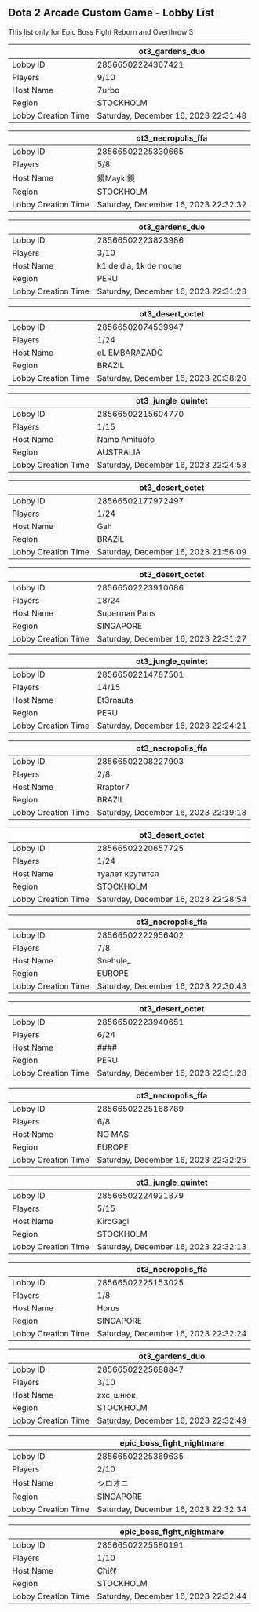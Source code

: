 ## Dota 2 Arcade Custom Game - Lobby List

This list only for Epic Boss Fight Reborn and Overthrow 3

|  | ot3_gardens_duo |
| ------ | ------ |
| Lobby ID | 28566502224367421 |
| Players | 9/10 |
| Host Name | 7urbo |
| Region | STOCKHOLM |
| Lobby Creation Time | Saturday, December 16, 2023 22:31:48 |


|  | ot3_necropolis_ffa |
| ------ | ------ |
| Lobby ID | 28566502225330665 |
| Players | 5/8 |
| Host Name | 鏡Mayki鏡 |
| Region | STOCKHOLM |
| Lobby Creation Time | Saturday, December 16, 2023 22:32:32 |


|  | ot3_gardens_duo |
| ------ | ------ |
| Lobby ID | 28566502223823986 |
| Players | 3/10 |
| Host Name | k1 de dia, 1k de noche |
| Region | PERU |
| Lobby Creation Time | Saturday, December 16, 2023 22:31:23 |


|  | ot3_desert_octet |
| ------ | ------ |
| Lobby ID | 28566502074539947 |
| Players | 1/24 |
| Host Name | eL EMBARAZADO |
| Region | BRAZIL |
| Lobby Creation Time | Saturday, December 16, 2023 20:38:20 |


|  | ot3_jungle_quintet |
| ------ | ------ |
| Lobby ID | 28566502215604770 |
| Players | 1/15 |
| Host Name | Namo Amituofo |
| Region | AUSTRALIA |
| Lobby Creation Time | Saturday, December 16, 2023 22:24:58 |


|  | ot3_desert_octet |
| ------ | ------ |
| Lobby ID | 28566502177972497 |
| Players | 1/24 |
| Host Name | Gah |
| Region | BRAZIL |
| Lobby Creation Time | Saturday, December 16, 2023 21:56:09 |


|  | ot3_desert_octet |
| ------ | ------ |
| Lobby ID | 28566502223910686 |
| Players | 18/24 |
| Host Name | Superman Pans |
| Region | SINGAPORE |
| Lobby Creation Time | Saturday, December 16, 2023 22:31:27 |


|  | ot3_jungle_quintet |
| ------ | ------ |
| Lobby ID | 28566502214787501 |
| Players | 14/15 |
| Host Name | Et3rnauta |
| Region | PERU |
| Lobby Creation Time | Saturday, December 16, 2023 22:24:21 |


|  | ot3_necropolis_ffa |
| ------ | ------ |
| Lobby ID | 28566502208227903 |
| Players | 2/8 |
| Host Name | Rraptor7 |
| Region | BRAZIL |
| Lobby Creation Time | Saturday, December 16, 2023 22:19:18 |


|  | ot3_desert_octet |
| ------ | ------ |
| Lobby ID | 28566502220657725 |
| Players | 1/24 |
| Host Name | туалет крутится |
| Region | STOCKHOLM |
| Lobby Creation Time | Saturday, December 16, 2023 22:28:54 |


|  | ot3_necropolis_ffa |
| ------ | ------ |
| Lobby ID | 28566502222956402 |
| Players | 7/8 |
| Host Name | Snehule_ |
| Region | EUROPE |
| Lobby Creation Time | Saturday, December 16, 2023 22:30:43 |


|  | ot3_desert_octet |
| ------ | ------ |
| Lobby ID | 28566502223940651 |
| Players | 6/24 |
| Host Name | #### |
| Region | PERU |
| Lobby Creation Time | Saturday, December 16, 2023 22:31:28 |


|  | ot3_necropolis_ffa |
| ------ | ------ |
| Lobby ID | 28566502225168789 |
| Players | 6/8 |
| Host Name | NO MAS |
| Region | EUROPE |
| Lobby Creation Time | Saturday, December 16, 2023 22:32:25 |


|  | ot3_jungle_quintet |
| ------ | ------ |
| Lobby ID | 28566502224921879 |
| Players | 5/15 |
| Host Name | KiroGagl |
| Region | STOCKHOLM |
| Lobby Creation Time | Saturday, December 16, 2023 22:32:13 |


|  | ot3_necropolis_ffa |
| ------ | ------ |
| Lobby ID | 28566502225153025 |
| Players | 1/8 |
| Host Name | Horus |
| Region | SINGAPORE |
| Lobby Creation Time | Saturday, December 16, 2023 22:32:24 |


|  | ot3_gardens_duo |
| ------ | ------ |
| Lobby ID | 28566502225688847 |
| Players | 3/10 |
| Host Name | zxc_шнюк |
| Region | STOCKHOLM |
| Lobby Creation Time | Saturday, December 16, 2023 22:32:49 |


|  | epic_boss_fight_nightmare |
| ------ | ------ |
| Lobby ID | 28566502225369635 |
| Players | 2/10 |
| Host Name | シロオニ |
| Region | SINGAPORE |
| Lobby Creation Time | Saturday, December 16, 2023 22:32:34 |


|  | epic_boss_fight_nightmare |
| ------ | ------ |
| Lobby ID | 28566502225580191 |
| Players | 1/10 |
| Host Name | Çħίℓℓ |
| Region | STOCKHOLM |
| Lobby Creation Time | Saturday, December 16, 2023 22:32:44 |


